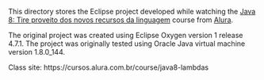 <p>This directory stores the Eclipse project developed while watching the <a href="https://cursos.alura.com.br/course/java8-lambdas">Java 8: Tire proveito dos novos recursos da linguagem</a> course from <a href="https://www.alura.com.br/">Alura</a>.</p>
<p>The original project was created using Eclipse Oxygen version 1 release 4.7.1. The project was originally tested using Oracle Java virtual machine  version 1.8.0_144.</p>
<p>Class site: https://cursos.alura.com.br/course/java8-lambdas</p>
